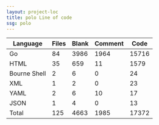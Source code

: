 ```yaml
---
layout: project-loc
title: polo Line of code
ssg: polo
---
```

<div class="table-responsive">
<table class="table">
<thead><tr>
<th>Language</th>
<th>Files</th>
<th>Blank</th>
<th>Comment</th>
<th>Code</th>
</tr></thead><tbody>
<tr><td>Go</td><td> 84</td><td> 3986</td><td> 1964</td><td> 15716</td></tr>
<tr><td>HTML</td><td> 35</td><td> 659</td><td> 11</td><td> 1579</td></tr>
<tr><td>Bourne Shell</td><td> 2</td><td> 6</td><td> 0</td><td> 24</td></tr>
<tr><td>XML</td><td> 1</td><td> 2</td><td> 0</td><td> 23</td></tr>
<tr><td>YAML</td><td> 2</td><td> 6</td><td> 10</td><td> 17</td></tr>
<tr><td>JSON</td><td> 1</td><td> 4</td><td> 0</td><td> 13</td></tr>
<tr><td>Total</td><td>125</td><td>4663</td><td>1985</td><td>17372</td></tr>
</tbody></table></div>
